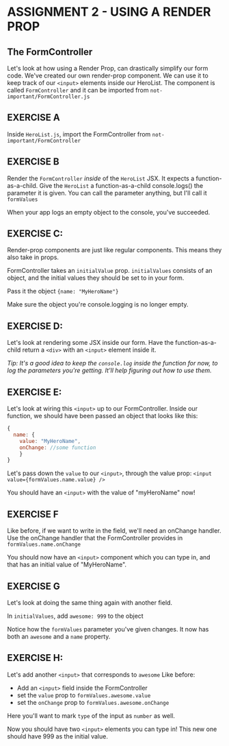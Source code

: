 # ASSIGNMENT 2 - USING A RENDER PROP

## The FormController
Let's look at how using a Render Prop, can drastically simplify our form code.
We've created our own render-prop component. We can use it to keep track of our 
`<input>` elements inside our HeroList.
The component is called `FormController` and it can be imported from `not-important/FormController.js`

## EXERCISE A
Inside `HeroList.js`, import the FormController from `not-important/FormController`

## EXERCISE B
Render the `FormController` *inside* of the `HeroList` JSX. It expects
a function-as-a-child.
Give the `HeroList` a function-as-a-child console.logs() the parameter it is given.
You can call the parameter anything, but I'll call it `formValues`

When your app logs an empty object to the console, you've succeeded.

## EXERCISE C:
Render-prop components are just like regular components.
This means they also take in props.

FormController takes an `initialValue` prop.
`initialValues` consists of an object, and the initial values they
should be set to in your form.

Pass it the object `{name: "MyHeroName"}`

Make sure the object you're console.logging is no longer empty.

## EXERCISE D:
Let's look at rendering some JSX inside our form.
Have the function-as-a-child return a `<div>`
with an `<input>` element inside it.

*Tip: It's a good idea to keep the `console.log` inside the function
for now, to log the parameters you're getting. It'll help
figuring out how to use them.*

## EXERCISE E:
Let's look at wiring this `<input>` up to our FormController.
Inside our function, we should have been passed an object that looks like this:
```js
{
  name: {
    value: "MyHeroName",
    onChange: //some function
    }
}
```

Let's pass down the `value` to our `<input>`, through the value
prop:
`<input value={formValues.name.value} />`

You should have an `<input>` with the value of "myHeroName" now!

## EXERCISE F
Like before, if we want to write in the field, we'll
need an onChange handler. Use the onChange handler that
the FormController provides in
`formValues.name.onChange`

You should now have an `<input>` component which you can type in,
and that has an initial value of "MyHeroName".

## EXERCISE G
Let's look at doing the same thing again with another field.

In `initialValues`, add `awesome: 999` to the object

Notice how the `formValues` parameter you've given changes. It now has both
an `awesome` and a `name` property.

## EXERCISE H:
Let's add another `<input>` that corresponds to `awesome`
Like before:
  - Add an `<input>` field inside the FormController
  - set the `value` prop to `formValues.awesome.value`
  - set the `onChange` prop to `formValues.awesome.onChange`

Here you'll want to mark `type` of the input as `number` as well.

Now you should have two `<input>` elements you can type in!
This new one should have 999 as the initial value.
